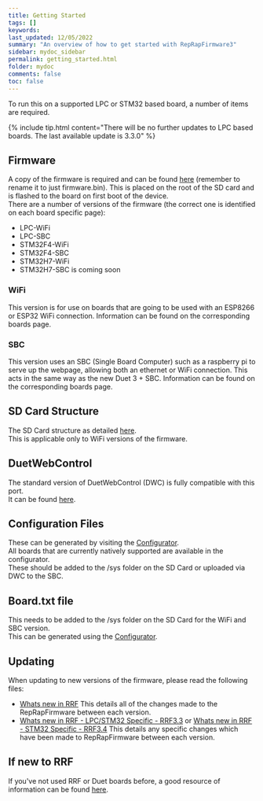 ```yaml
---
title: Getting Started
tags: []
keywords: 
last_updated: 12/05/2022
summary: "An overview of how to get started with RepRapFirmware3"
sidebar: mydoc_sidebar
permalink: getting_started.html
folder: mydoc
comments: false
toc: false
---
```


To run this on a supported LPC or STM32 based board, a number of items are required.

{% include tip.html content="There will be no further updates to LPC based boards. The last available update is 3.3.0" %}

## Firmware
A copy of the firmware is required and can be found [here](https://github.com/gloomyandy/RepRapFirmware/releases) (remember to rename it to just firmware.bin). This is placed on the root of the SD card and is flashed to the board on first boot of the device.  
There are a number of versions of the firmware (the correct one is identified on each board specific page):  
* LPC-WiFi
* LPC-SBC
* STM32F4-WiFi
* STM32F4-SBC
* STM32H7-WiFi
* STM32H7-SBC is coming soon

### WiFi
This version is for use on boards that are going to be used with an ESP8266 or ESP32 WiFi connection. Information can be found on the corresponding boards page.  

### SBC
This version uses an SBC (Single Board Computer) such as a raspberry pi to serve up the webpage, allowing both an ethernet or WiFi connection. This acts in the same way as the new Duet 3 + SBC. Information can be found on the corresponding boards page.  

## SD Card Structure
The SD Card structure as detailed [here](https://docs.duet3d.com/en/User_manual/RepRapFirmware/SD_card).  
This is applicable only to WiFi versions of the firmware.  

## DuetWebControl
The standard version of DuetWebControl (DWC) is fully compatible with this port.  
It can be found [here](https://github.com/Duet3D/DuetWebControl/releases).  

## Configuration Files
These can be generated by visiting the [Configurator](https://teamgloomy.github.io/Configurator).  
All boards that are currently natively supported are available in the configurator.  
These should be added to the /sys folder on the SD Card or uploaded via DWC to the SBC.  

## Board.txt file
This needs to be added to the /sys folder on the SD Card for the WiFi and SBC version.  
This can be generated using the [Configurator](https://teamgloomy.github.io/Configurator).  

## Updating
When updating to new versions of the firmware, please read the following files:  
- [Whats new in RRF](https://github.com/Duet3D/RepRapFirmware/wiki/Changelog-RRF-3.x) This details all of the changes made to the RepRapFirmware between each version.  
- [Whats new in RRF - LPC/STM32 Specific - RRF3.3](https://github.com/gloomyandy/RepRapFirmware/blob/v3.3-dev/WHATS_NEW_UNIFIED.md) or [Whats new in RRF - STM32 Specific - RRF3.4](https://github.com/gloomyandy/RepRapFirmware/blob/v3.4-dev/WHATS_NEW_UNIFIED.md) This details any specific changes which have been made to RepRapFirmware between each version.  

## If new to RRF

If you've not used RRF or Duet boards before, a good resource of information can be found [here](https://docs.duet3d.com/User_manual/Overview/Adapting). 
